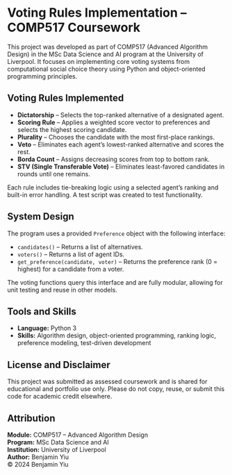 # Voting Rules Implementation – COMP517 Coursework

This project was developed as part of COMP517 (Advanced Algorithm Design) in the MSc Data Science and AI program at the University of Liverpool. It focuses on implementing core voting systems from computational social choice theory using Python and object-oriented programming principles.

## Voting Rules Implemented
- **Dictatorship** – Selects the top-ranked alternative of a designated agent.
- **Scoring Rule** – Applies a weighted score vector to preferences and selects the highest scoring candidate.
- **Plurality** – Chooses the candidate with the most first-place rankings.
- **Veto** – Eliminates each agent’s lowest-ranked alternative and scores the rest.
- **Borda Count** – Assigns decreasing scores from top to bottom rank.
- **STV (Single Transferable Vote)** – Eliminates least-favored candidates in rounds until one remains.

Each rule includes tie-breaking logic using a selected agent’s ranking and built-in error handling. A test script was created to test functionality. 

## System Design

The program uses a provided `Preference` object with the following interface:
- `candidates()` – Returns a list of alternatives.
- `voters()` – Returns a list of agent IDs.
- `get_preference(candidate, voter)` – Returns the preference rank (0 = highest) for a candidate from a voter.

The voting functions query this interface and are fully modular, allowing for unit testing and reuse in other models.

## Tools and Skills
- **Language:** Python 3  
- **Skills:** Algorithm design, object-oriented programming, ranking logic, preference modeling, test-driven development

## License and Disclaimer
This project was submitted as assessed coursework and is shared for educational and portfolio use only. Please do not copy, reuse, or submit this code for academic credit elsewhere.

## Attribution
**Module:** COMP517 – Advanced Algorithm Design  
**Program:** MSc Data Science and AI  
**Institution:** University of Liverpool  
**Author:** Benjamin Yiu  
© 2024 Benjamin Yiu

